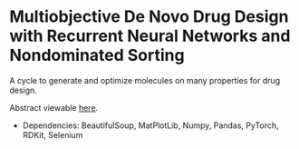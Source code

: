 # Multiobjective De Novo Drug Design with Recurrent Neural Networks and Nondominated Sorting
A cycle to generate and optimize molecules on many properties for drug design.

Abstract viewable [here](https://abstracts.societyforscience.org/Home/FullAbstract?Category=Any%20Category&Finalist=yasonik&AllAbstracts=False&FairCountry=Any%20Country&FairState=Any%20State&ProjectId=17863).

* Dependencies: BeautifulSoup, MatPlotLib, Numpy, Pandas, PyTorch, RDKit, Selenium 
